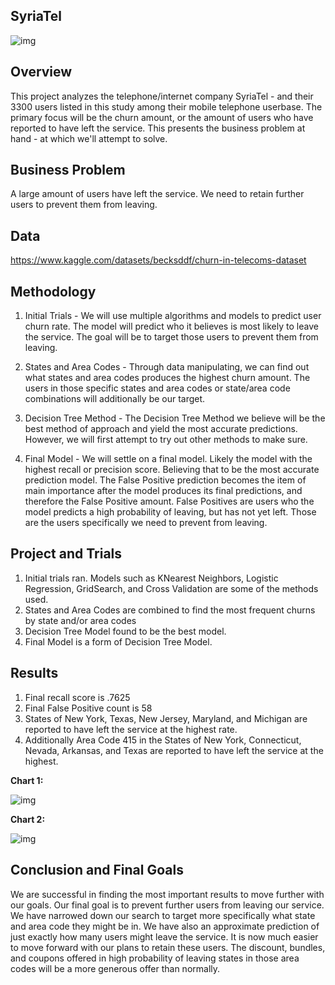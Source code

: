 ## SyriaTel

![img](https://idsb.tmgrup.com.tr/ly/uploads/images/2020/06/05/39374.jpg)
 
 

## Overview 

This project analyzes the telephone/internet company SyriaTel - and their 3300 users listed in this study among their mobile telephone userbase.   The primary focus will be the churn amount, or the amount of users who have reported to have left the service.   This presents the business problem at hand - at which we'll attempt to solve.  
 

## Business Problem

A large amount of users have left the service.   We need to retain further users to prevent them from leaving.


## Data 

https://www.kaggle.com/datasets/becksddf/churn-in-telecoms-dataset


## Methodology

1. Initial Trials - We will use multiple algorithms and models to predict user churn rate.   The model will predict who it believes is most likely to leave the service.   The goal will be to target those users to prevent them from leaving.

2. States and Area Codes - Through data manipulating, we can find out what states and area codes produces the highest churn amount.   The users in those specific states and area codes or state/area code combinations will additionally be our target.

3. Decision Tree Method - The Decision Tree Method we believe will be the best method of approach and yield the most accurate predictions.   However, we will first attempt to try out other methods to make sure.

4. Final Model - We will settle on a final model.   Likely the model with the highest recall or precision score.   Believing that to be the most accurate prediction model.  The False Positive prediction becomes the item of main importance after the model produces its final predictions, and therefore the False Positive amount.   False Positives are users who the model predicts a high probability of leaving, but has not yet left.   Those are the users specifically we need to prevent from leaving. 


## Project and Trials

1. Initial trials ran.  Models such as KNearest Neighbors, Logistic Regression, GridSearch, and Cross Validation are some of the methods used.
2. States and Area Codes are combined to find the most frequent churns by state and/or area codes 
3. Decision Tree Model found to be the best model.
4. Final Model is a form of Decision Tree Model.


## Results

1. Final recall score is .7625
2. Final False Positive count is 58
3. States of New York, Texas, New Jersey, Maryland, and Michigan are reported to have left the service at the highest rate.
4. Additionally Area Code 415 in the States of New York, Connecticut, Nevada, Arkansas, and Texas are reported to have left the service at the highest.




**Chart 1:**

![img](https://i.postimg.cc/T36kzmSt/download-1.png)

**Chart 2:**

![img](https://i.postimg.cc/vTDR69Mr/download.png)

  
  

## Conclusion and Final Goals

We are successful in finding the most important results to move further with our goals.   Our final goal is to prevent further users from leaving our service.  We have narrowed down our search to target more specifically what state and area code they might be in.   We have also an approximate prediction of just exactly how many users might leave the service.   It is now much easier to move forward with our plans to retain these users.   The discount, bundles, and coupons offered in high probability of leaving states in those area codes will be a more generous offer than normally.
